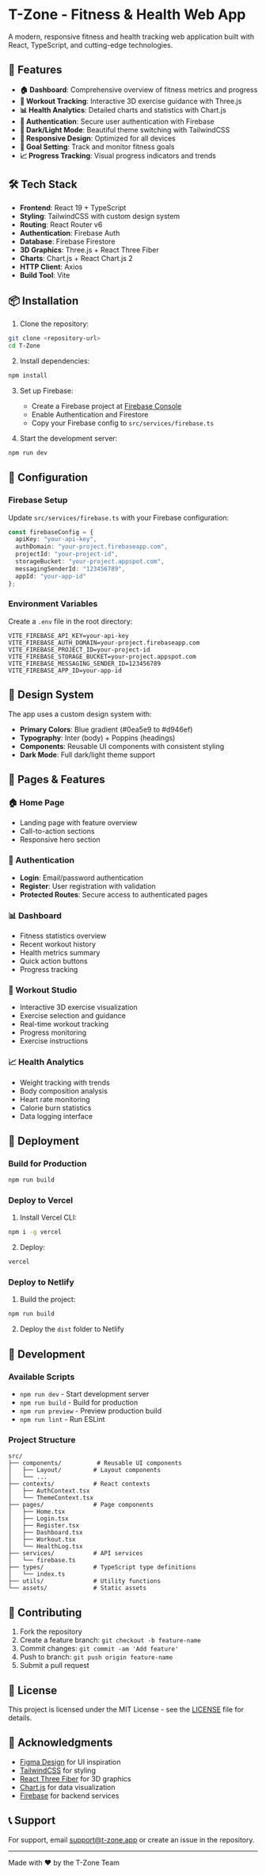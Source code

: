 # T-Zone - Fitness & Health Web App

A modern, responsive fitness and health tracking web application built with React, TypeScript, and cutting-edge technologies.

## 🚀 Features

- **🏠 Dashboard**: Comprehensive overview of fitness metrics and progress
- **💪 Workout Tracking**: Interactive 3D exercise guidance with Three.js
- **📊 Health Analytics**: Detailed charts and statistics with Chart.js
- **🔐 Authentication**: Secure user authentication with Firebase
- **🌙 Dark/Light Mode**: Beautiful theme switching with TailwindCSS
- **📱 Responsive Design**: Optimized for all devices
- **🎯 Goal Setting**: Track and monitor fitness goals
- **📈 Progress Tracking**: Visual progress indicators and trends

## 🛠️ Tech Stack

- **Frontend**: React 19 + TypeScript
- **Styling**: TailwindCSS with custom design system
- **Routing**: React Router v6
- **Authentication**: Firebase Auth
- **Database**: Firebase Firestore
- **3D Graphics**: Three.js + React Three Fiber
- **Charts**: Chart.js + React Chart.js 2
- **HTTP Client**: Axios
- **Build Tool**: Vite

## 📦 Installation

1. Clone the repository:
```bash
git clone <repository-url>
cd T-Zone
```

2. Install dependencies:
```bash
npm install
```

3. Set up Firebase:
   - Create a Firebase project at [Firebase Console](https://console.firebase.google.com/)
   - Enable Authentication and Firestore
   - Copy your Firebase config to `src/services/firebase.ts`

4. Start the development server:
```bash
npm run dev
```

## 🔧 Configuration

### Firebase Setup

Update `src/services/firebase.ts` with your Firebase configuration:

```typescript
const firebaseConfig = {
  apiKey: "your-api-key",
  authDomain: "your-project.firebaseapp.com",
  projectId: "your-project-id",
  storageBucket: "your-project.appspot.com",
  messagingSenderId: "123456789",
  appId: "your-app-id"
};
```

### Environment Variables

Create a `.env` file in the root directory:

```env
VITE_FIREBASE_API_KEY=your-api-key
VITE_FIREBASE_AUTH_DOMAIN=your-project.firebaseapp.com
VITE_FIREBASE_PROJECT_ID=your-project-id
VITE_FIREBASE_STORAGE_BUCKET=your-project.appspot.com
VITE_FIREBASE_MESSAGING_SENDER_ID=123456789
VITE_FIREBASE_APP_ID=your-app-id
```

## 🎨 Design System

The app uses a custom design system with:

- **Primary Colors**: Blue gradient (#0ea5e9 to #d946ef)
- **Typography**: Inter (body) + Poppins (headings)
- **Components**: Reusable UI components with consistent styling
- **Dark Mode**: Full dark/light theme support

## 📱 Pages & Features

### 🏠 Home Page
- Landing page with feature overview
- Call-to-action sections
- Responsive hero section

### 🔐 Authentication
- **Login**: Email/password authentication
- **Register**: User registration with validation
- **Protected Routes**: Secure access to authenticated pages

### 📊 Dashboard
- Fitness statistics overview
- Recent workout history
- Health metrics summary
- Quick action buttons
- Progress tracking

### 💪 Workout Studio
- Interactive 3D exercise visualization
- Exercise selection and guidance
- Real-time workout tracking
- Progress monitoring
- Exercise instructions

### 📈 Health Analytics
- Weight tracking with trends
- Body composition analysis
- Heart rate monitoring
- Calorie burn statistics
- Data logging interface

## 🚀 Deployment

### Build for Production

```bash
npm run build
```

### Deploy to Vercel

1. Install Vercel CLI:
```bash
npm i -g vercel
```

2. Deploy:
```bash
vercel
```

### Deploy to Netlify

1. Build the project:
```bash
npm run build
```

2. Deploy the `dist` folder to Netlify

## 🧪 Development

### Available Scripts

- `npm run dev` - Start development server
- `npm run build` - Build for production
- `npm run preview` - Preview production build
- `npm run lint` - Run ESLint

### Project Structure

```
src/
├── components/          # Reusable UI components
│   ├── Layout/         # Layout components
│   └── ...
├── contexts/           # React contexts
│   ├── AuthContext.tsx
│   └── ThemeContext.tsx
├── pages/              # Page components
│   ├── Home.tsx
│   ├── Login.tsx
│   ├── Register.tsx
│   ├── Dashboard.tsx
│   ├── Workout.tsx
│   └── HealthLog.tsx
├── services/           # API services
│   └── firebase.ts
├── types/              # TypeScript type definitions
│   └── index.ts
├── utils/              # Utility functions
└── assets/             # Static assets
```

## 🤝 Contributing

1. Fork the repository
2. Create a feature branch: `git checkout -b feature-name`
3. Commit changes: `git commit -am 'Add feature'`
4. Push to branch: `git push origin feature-name`
5. Submit a pull request

## 📄 License

This project is licensed under the MIT License - see the [LICENSE](LICENSE) file for details.

## 🙏 Acknowledgments

- [Figma Design](https://www.figma.com/design/TGydtiEaMVzlXm2YAENvD8/Health---Fitness-App-UI-UX--Community-?node-id=0-1&t=bx90vW63x0ujmGk5-0) for UI inspiration
- [TailwindCSS](https://tailwindcss.com/) for styling
- [React Three Fiber](https://docs.pmnd.rs/react-three-fiber) for 3D graphics
- [Chart.js](https://www.chartjs.org/) for data visualization
- [Firebase](https://firebase.google.com/) for backend services

## 📞 Support

For support, email support@t-zone.app or create an issue in the repository.

---

Made with ❤️ by the T-Zone Team